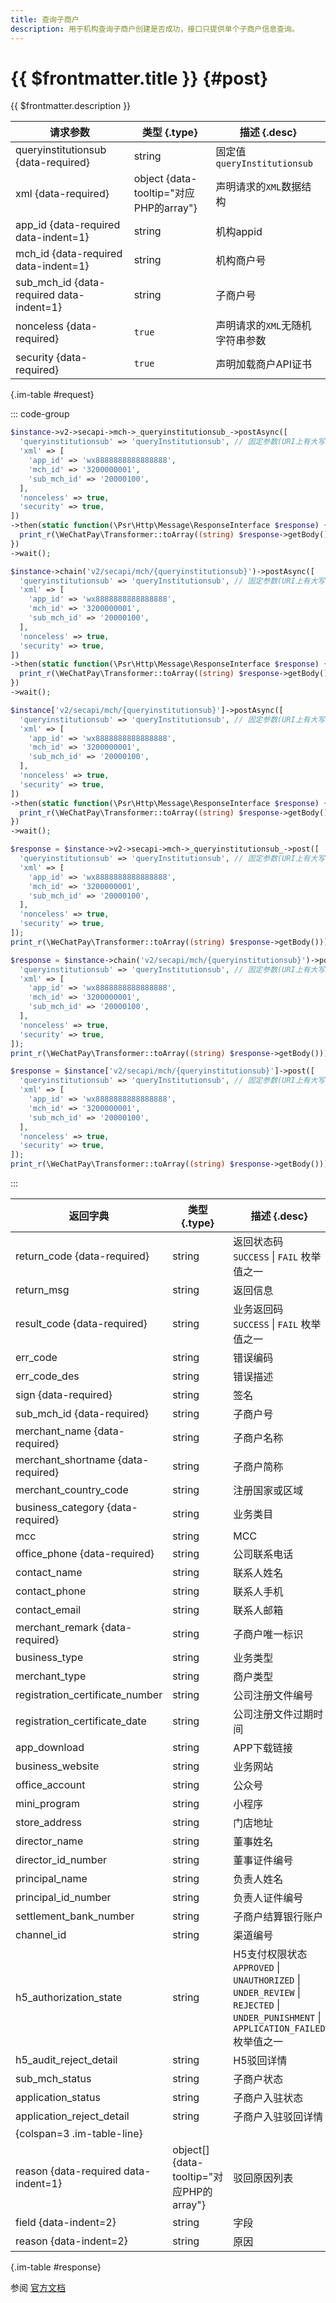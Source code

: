 ```yaml
---
title: 查询子商户
description: 用于机构查询子商户创建是否成功，接口只提供单个子商户信息查询。
---
```


# {{ $frontmatter.title }} {#post}

{{ $frontmatter.description }}

| 请求参数 | 类型 {.type} | 描述 {.desc}
| --- | --- | ---
| queryinstitutionsub {data-required} | string | 固定值`queryInstitutionsub`
| xml {data-required} | object {data-tooltip="对应PHP的array"} | 声明请求的`XML`数据结构
| app_id {data-required data-indent=1} | string | 机构appid
| mch_id {data-required data-indent=1} | string | 机构商户号
| sub_mch_id {data-required data-indent=1} | string | 子商户号
| nonceless {data-required} | `true` | 声明请求的`XML`无随机字符串参数
| security {data-required} | `true` | 声明加载商户API证书

{.im-table #request}

::: code-group

```php [异步纯链式]
$instance->v2->secapi->mch->_queryinstitutionsub_->postAsync([
  'queryinstitutionsub' => 'queryInstitutionsub', // 固定参数(URI上有大写字符)
  'xml' => [
    'app_id' => 'wx8888888888888888',
    'mch_id' => '3200000001',
    'sub_mch_id' => '20000100',
  ],
  'nonceless' => true,
  'security' => true,
])
->then(static function(\Psr\Http\Message\ResponseInterface $response) {
  print_r(\WeChatPay\Transformer::toArray((string) $response->getBody()));
})
->wait();
```

```php [异步声明式]
$instance->chain('v2/secapi/mch/{queryinstitutionsub}')->postAsync([
  'queryinstitutionsub' => 'queryInstitutionsub', // 固定参数(URI上有大写字符)
  'xml' => [
    'app_id' => 'wx8888888888888888',
    'mch_id' => '3200000001',
    'sub_mch_id' => '20000100',
  ],
  'nonceless' => true,
  'security' => true,
])
->then(static function(\Psr\Http\Message\ResponseInterface $response) {
  print_r(\WeChatPay\Transformer::toArray((string) $response->getBody()));
})
->wait();
```

```php [异步属性式]
$instance['v2/secapi/mch/{queryinstitutionsub}']->postAsync([
  'queryinstitutionsub' => 'queryInstitutionsub', // 固定参数(URI上有大写字符)
  'xml' => [
    'app_id' => 'wx8888888888888888',
    'mch_id' => '3200000001',
    'sub_mch_id' => '20000100',
  ],
  'nonceless' => true,
  'security' => true,
])
->then(static function(\Psr\Http\Message\ResponseInterface $response) {
  print_r(\WeChatPay\Transformer::toArray((string) $response->getBody()));
})
->wait();
```

```php [同步纯链式]
$response = $instance->v2->secapi->mch->_queryinstitutionsub_->post([
  'queryinstitutionsub' => 'queryInstitutionsub', // 固定参数(URI上有大写字符)
  'xml' => [
    'app_id' => 'wx8888888888888888',
    'mch_id' => '3200000001',
    'sub_mch_id' => '20000100',
  ],
  'nonceless' => true,
  'security' => true,
]);
print_r(\WeChatPay\Transformer::toArray((string) $response->getBody()));
```

```php [同步声明式]
$response = $instance->chain('v2/secapi/mch/{queryinstitutionsub}')->post([
  'queryinstitutionsub' => 'queryInstitutionsub', // 固定参数(URI上有大写字符)
  'xml' => [
    'app_id' => 'wx8888888888888888',
    'mch_id' => '3200000001',
    'sub_mch_id' => '20000100',
  ],
  'nonceless' => true,
  'security' => true,
]);
print_r(\WeChatPay\Transformer::toArray((string) $response->getBody()));
```

```php [同步属性式]
$response = $instance['v2/secapi/mch/{queryinstitutionsub}']->post([
  'queryinstitutionsub' => 'queryInstitutionsub', // 固定参数(URI上有大写字符)
  'xml' => [
    'app_id' => 'wx8888888888888888',
    'mch_id' => '3200000001',
    'sub_mch_id' => '20000100',
  ],
  'nonceless' => true,
  'security' => true,
]);
print_r(\WeChatPay\Transformer::toArray((string) $response->getBody()));
```

:::

| 返回字典 | 类型 {.type} | 描述 {.desc}
| --- | --- | ---
| return_code {data-required}| string | 返回状态码<br/>`SUCCESS` \| `FAIL` 枚举值之一
| return_msg | string | 返回信息
| result_code {data-required}| string | 业务返回码<br/>`SUCCESS` \| `FAIL` 枚举值之一
| err_code | string | 错误编码
| err_code_des | string | 错误描述
| sign {data-required}| string | 签名
| sub_mch_id {data-required}| string | 子商户号
| merchant_name {data-required}| string | 子商户名称
| merchant_shortname {data-required}| string | 子商户简称
| merchant_country_code | string | 注册国家或区域
| business_category {data-required}| string | 业务类目
| mcc | string | MCC
| office_phone {data-required}| string | 公司联系电话
| contact_name | string | 联系人姓名
| contact_phone | string | 联系人手机
| contact_email | string | 联系人邮箱
| merchant_remark {data-required}| string | 子商户唯一标识
| business_type | string | 业务类型
| merchant_type | string | 商户类型
| registration_certificate_number | string | 公司注册文件编号
| registration_certificate_date | string | 公司注册文件过期时间
| app_download | string | APP下载链接
| business_website | string | 业务网站
| office_account | string | 公众号
| mini_program | string | 小程序
| store_address | string | 门店地址
| director_name | string | 董事姓名
| director_id_number | string | 董事证件编号
| principal_name | string | 负责人姓名
| principal_id_number | string | 负责人证件编号
| settlement_bank_number | string | 子商户结算银行账户
| channel_id | string | 渠道编号
| h5_authorization_state | string | H5支付权限状态<br/>`APPROVED` \| `UNAUTHORIZED` \| `UNDER_REVIEW` \| `REJECTED` \| `UNDER_PUNISHMENT` \| `APPLICATION_FAILED` 枚举值之一
| h5_audit_reject_detail | string | H5驳回详情
| sub_mch_status | string | 子商户状态
| application_status | string | 子商户入驻状态
| application_reject_detail | string | 子商户入驻驳回详情
| {colspan=3 .im-table-line}
| reason {data-required data-indent=1} | object[] {data-tooltip="对应PHP的array"} | 驳回原因列表
| field {data-indent=2} | string | 字段
| reason {data-indent=2} | string | 原因

{.im-table #response}

参阅 [官方文档](https://pay.weixin.qq.com/wiki/doc/api/wxpay/ch/sub_merchant_entry/chapter3_2.shtml)
